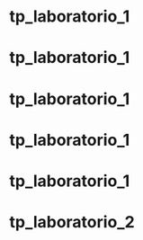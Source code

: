 # tp_laboratorio_1
# tp_laboratorio_1
# tp_laboratorio_1
# tp_laboratorio_1
# tp_laboratorio_1
# tp_laboratorio_2
